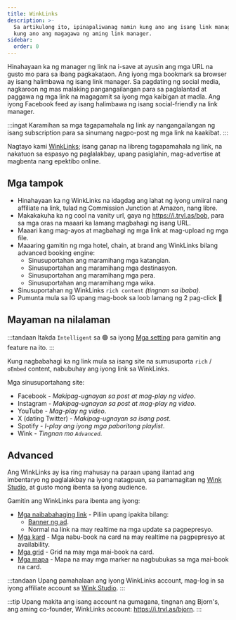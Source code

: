```yaml
---
title: WinkLinks
description: >-
  Sa artikulong ito, ipinapaliwanag namin kung ano ang isang link manager at
  kung ano ang magagawa ng aming link manager.
sidebar:
  order: 0
---
```

Hinahayaan ka ng manager ng link na i-save at ayusin ang mga URL na gusto mo para sa ibang pagkakataon. Ang iyong mga bookmark sa browser ay isang halimbawa ng isang link manager. Sa pagdating ng social media, nagkaroon ng mas malaking pangangailangan para sa paglalantad at paggawa ng mga link na magagamit sa iyong mga kaibigan at madla. Ang iyong Facebook feed ay isang halimbawa ng isang social-friendly na link manager.

:::ingat
Karamihan sa mga tagapamahala ng link ay nangangailangan ng isang subscription para sa sinumang nagpo-post ng mga link na kaakibat.
:::

Nagtayo kami [WinkLinks](https://i.trvl.as/); isang ganap na libreng tagapamahala ng link, na nakatuon sa espasyo ng paglalakbay, upang pasiglahin, mag-advertise at magbenta nang epektibo online.

## Mga tampok

* Hinahayaan ka ng WinkLinks na idagdag ang lahat ng iyong umiiral nang affiliate na link, tulad ng Commission Junction at Amazon, nang libre.
* Makakakuha ka ng cool na vanity url, gaya ng <https://i.trvl.as/bob>, para sa mga oras na maaari ka lamang magbahagi ng isang URL.
* Maaari kang mag-ayos at magbahagi ng mga link at mag-upload ng mga file.
* Maaaring gamitin ng mga hotel, chain, at brand ang WinkLinks bilang advanced booking engine:
  * Sinusuportahan ang maramihang mga katangian.
  * Sinusuportahan ang maramihang mga destinasyon.
  * Sinusuportahan ang maramihang mga pera.
  * Sinusuportahan ang maramihang mga wika.
* Sinusuportahan ng WinkLinks `rich content` *(tingnan sa ibaba)*.
* Pumunta mula sa IG upang mag-book sa loob lamang ng 2 pag-click 🚀

## Mayaman na nilalaman

:::tandaan
Itakda `Intelligent` sa 🟢 sa iyong [Mga setting](/link-manager/settings) para gamitin ang feature na ito.
:::

Kung nagbabahagi ka ng link mula sa isang site na sumusuporta `rich` / `oEmbed` content, nabubuhay ang iyong link sa WinkLinks.

Mga sinusuportahang site:

* Facebook - *Makipag-ugnayan sa post at mag-play ng video*.
* Instagram - *Makipag-ugnayan sa post at mag-play ng video*.
* YouTube - *Mag-play ng video*.
* X (dating Twitter) - *Makipag-ugnayan sa isang post*.
* Spotify - *I-play ang iyong mga paboritong playlist*.
* Wink - *Tingnan mo `Advanced`*.

## Advanced

Ang WinkLinks ay isa ring mahusay na paraan upang ilantad ang imbentaryo ng paglalakbay na iyong natagpuan, sa pamamagitan ng [Wink Studio](https://studio.wink.travel), at gusto mong ibenta sa iyong audience.

Gamitin ang WinkLinks para ibenta ang iyong:

* [Mga naibabahaging link](/studio/shareable-links) - Piliin upang ipakita bilang:
  * [Banner ng ad](/developers/web-components/#content-loader).
  * Normal na link na may realtime na mga update sa pagpepresyo.
* [Mga kard](/studio/cards) - Mga nabu-book na card na may realtime na pagpepresyo at availability.
* [Mga grid](/studio/grids) - Grid na may mga mai-book na card.
* [Mga mapa](/studio/maps) - Mapa na may mga marker na nagbubukas sa mga mai-book na card.

:::tandaan
Upang pamahalaan ang iyong WinkLinks account, mag-log in sa iyong affiliate account sa [Wink Studio](https://studio.wink.travel).
:::

:::tip
Upang makita ang isang account na gumagana, tingnan ang Bjorn's, ang aming co-founder, WinkLinks account: <https://i.trvl.as/bjorn>.
:::

